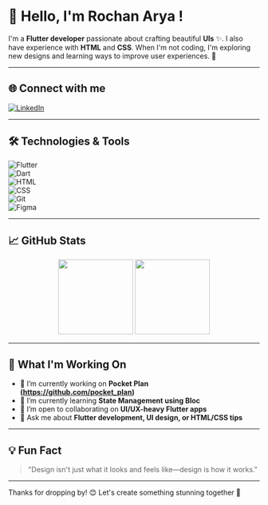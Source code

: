# 👋 Hello, I'm Rochan Arya !

 

I'm a **Flutter developer** passionate about crafting beautiful **UIs** ✨. I also have experience with **HTML** and **CSS**. When I'm not coding, I'm exploring new designs and learning ways to improve user experiences. 🚀

---

## 🌐 Connect with me 
[![LinkedIn](https://img.shields.io/badge/LinkedIn-%230077B5.svg?style=for-the-badge&logo=linkedin&logoColor=white)](https://linkedin.com/in/your-profile](https://www.linkedin.com/in/rochan-arya-v-964929287/))

---

## 🛠️ Technologies & Tools 
![Flutter](https://img.shields.io/badge/Flutter-%2302569B.svg?style=flat&logo=flutter&logoColor=white)  
![Dart](https://img.shields.io/badge/Dart-%230175C2.svg?style=flat&logo=dart&logoColor=white)  
![HTML](https://img.shields.io/badge/HTML-%23E34F26.svg?style=flat&logo=html5&logoColor=white)  
![CSS](https://img.shields.io/badge/CSS-%231572B6.svg?style=flat&logo=css3&logoColor=white)  
![Git](https://img.shields.io/badge/Git-%23F05032.svg?style=flat&logo=git&logoColor=white)  
![Figma](https://img.shields.io/badge/Figma-%23F24E1E.svg?style=flat&logo=figma&logoColor=white)

---

## 📈 GitHub Stats 

<div align="center">
  <img height="150em" src="https://github-readme-stats.vercel.app/api?username=YourUsername&show_icons=true&theme=radical&include_all_commits=true&count_private=true"/>
  <img height="150em" src="https://github-readme-streak-stats.herokuapp.com/?user=YourUsername&theme=radical"/>
</div>

---

## 💼 What I'm Working On  
- 🔭 I’m currently working on **Pocket Plan (https://github.com/pocket_plan)**  
- 🌱 I’m currently learning **State Management using Bloc**  
- 🤝 I’m open to collaborating on **UI/UX-heavy Flutter apps**  
- 💬 Ask me about **Flutter development, UI design, or HTML/CSS tips**

---

## 💡 Fun Fact  
> "Design isn't just what it looks and feels like—design is how it works."

---

Thanks for dropping by! 😊 Let's create something stunning together 🚀  
